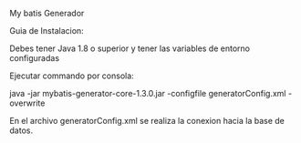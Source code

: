 My batis Generador 

Guia de Instalacion:

Debes tener Java 1.8 o superior y tener las variables de entorno configuradas

Ejecutar commando por consola:

java -jar mybatis-generator-core-1.3.0.jar -configfile generatorConfig.xml -overwrite

En el archivo generatorConfig.xml se realiza la conexion hacia la base de datos.
